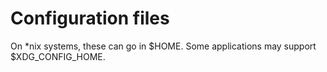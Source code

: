 # Configuration files

On *nix systems, these can go in $HOME.
Some applications may support $XDG_CONFIG_HOME.
